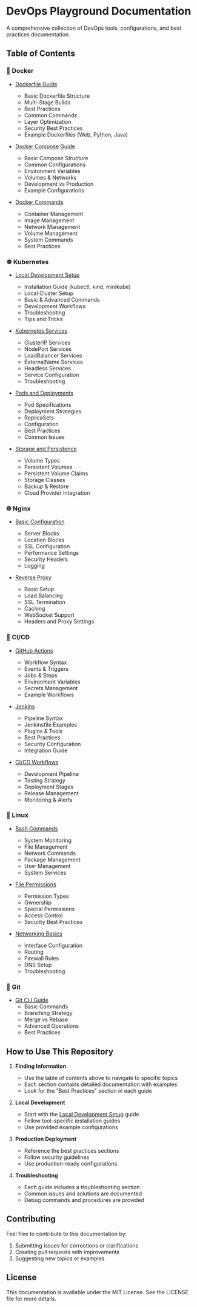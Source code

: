 # DevOps Playground Documentation

A comprehensive collection of DevOps tools, configurations, and best practices documentation.

## Table of Contents

### 🐋 Docker
- [Dockerfile Guide](docker/dockerfile-guide.md)
  - Basic Dockerfile Structure
  - Multi-Stage Builds
  - Best Practices
  - Common Commands
  - Layer Optimization
  - Security Best Practices
  - Example Dockerfiles (Web, Python, Java)

- [Docker Compose Guide](docker/compose-guide.md)
  - Basic Compose Structure
  - Common Configurations
  - Environment Variables
  - Volumes & Networks
  - Development vs Production
  - Example Configurations

- [Docker Commands](docker/commands-guide.md)
  - Container Management
  - Image Management
  - Network Management
  - Volume Management
  - System Commands
  - Best Practices

### ☸️ Kubernetes
- [Local Development Setup](k8s/local-development-setup.md)
  - Installation Guide (kubectl, kind, minikube)
  - Local Cluster Setup
  - Basic & Advanced Commands
  - Development Workflows
  - Troubleshooting
  - Tips and Tricks

- [Kubernetes Services](k8s/kubernetes-services.md)
  - ClusterIP Services
  - NodePort Services
  - LoadBalancer Services
  - ExternalName Services
  - Headless Services
  - Service Configuration
  - Troubleshooting

- [Pods and Deployments](k8s/pods-and-deployments.md)
  - Pod Specifications
  - Deployment Strategies
  - ReplicaSets
  - Configuration
  - Best Practices
  - Common Issues

- [Storage and Persistence](k8s/storage-and-persistence.md)
  - Volume Types
  - Persistent Volumes
  - Persistent Volume Claims
  - Storage Classes
  - Backup & Restore
  - Cloud Provider Integration

### 🌐 Nginx
- [Basic Configuration](nginx/basic-config.md)
  - Server Blocks
  - Location Blocks
  - SSL Configuration
  - Performance Settings
  - Security Headers
  - Logging

- [Reverse Proxy](nginx/reverse-proxy.md)
  - Basic Setup
  - Load Balancing
  - SSL Termination
  - Caching
  - WebSocket Support
  - Headers and Proxy Settings

### 🔄 CI/CD
- [GitHub Actions](ci-cd/github-actions.md)
  - Workflow Syntax
  - Events & Triggers
  - Jobs & Steps
  - Environment Variables
  - Secrets Management
  - Example Workflows

- [Jenkins](ci-cd/jenkins.md)
  - Pipeline Syntax
  - Jenkinsfile Examples
  - Plugins & Tools
  - Best Practices
  - Security Configuration
  - Integration Guide

- [CI/CD Workflows](ci-cd/workflows.md)
  - Development Pipeline
  - Testing Strategy
  - Deployment Stages
  - Release Management
  - Monitoring & Alerts

### 🐧 Linux
- [Bash Commands](linux/bash-commands.md)
  - System Monitoring
  - File Management
  - Network Commands
  - Package Management
  - User Management
  - System Services

- [File Permissions](linux/file-permissions.md)
  - Permission Types
  - Ownership
  - Special Permissions
  - Access Control
  - Security Best Practices

- [Networking Basics](linux/networking-basics.md)
  - Interface Configuration
  - Routing
  - Firewall Rules
  - DNS Setup
  - Troubleshooting

### 📁 Git
- [Git CLI Guide](git/git-cli.md)
  - Basic Commands
  - Branching Strategy
  - Merge vs Rebase
  - Advanced Operations
  - Best Practices

## How to Use This Repository

1. **Finding Information**
   - Use the table of contents above to navigate to specific topics
   - Each section contains detailed documentation with examples
   - Look for the "Best Practices" section in each guide

2. **Local Development**
   - Start with the [Local Development Setup](k8s/local-development-setup.md) guide
   - Follow tool-specific installation guides
   - Use provided example configurations

3. **Production Deployment**
   - Reference the best practices sections
   - Follow security guidelines
   - Use production-ready configurations

4. **Troubleshooting**
   - Each guide includes a troubleshooting section
   - Common issues and solutions are documented
   - Debug commands and procedures are provided

## Contributing

Feel free to contribute to this documentation by:
1. Submitting issues for corrections or clarifications
2. Creating pull requests with improvements
3. Suggesting new topics or examples

## License

This documentation is available under the MIT License. See the LICENSE file for more details.

